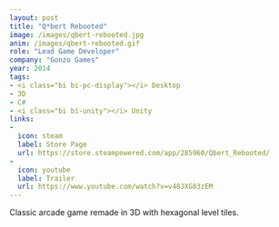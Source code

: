 ```yaml
---
layout: post
title: "Q*bert Rebooted"
image: /images/qbert-rebooted.jpg
anim: /images/qbert-rebooted.gif
role: "Lead Game Developer"
company: "Gonzo Games"
year: 2014
tags:
- <i class="bi bi-pc-display"></i> Desktop
- 3D
- C#
- <i class="bi bi-unity"></i> Unity
links:
-
  icon: steam
  label: Store Page
  url: https://store.steampowered.com/app/285960/Qbert_Rebooted/
-
  icon: youtube
  label: Trailer
  url: https://www.youtube.com/watch?v=v48JXG83zEM
---
```


Classic arcade game remade in 3D with hexagonal level tiles.

<!--more-->
